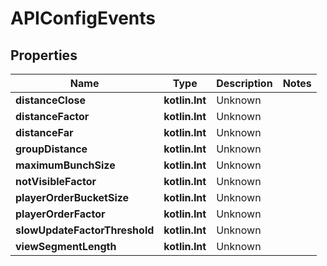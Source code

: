 
# APIConfigEvents

## Properties
Name | Type | Description | Notes
------------ | ------------- | ------------- | -------------
**distanceClose** | **kotlin.Int** | Unknown | 
**distanceFactor** | **kotlin.Int** | Unknown | 
**distanceFar** | **kotlin.Int** | Unknown | 
**groupDistance** | **kotlin.Int** | Unknown | 
**maximumBunchSize** | **kotlin.Int** | Unknown | 
**notVisibleFactor** | **kotlin.Int** | Unknown | 
**playerOrderBucketSize** | **kotlin.Int** | Unknown | 
**playerOrderFactor** | **kotlin.Int** | Unknown | 
**slowUpdateFactorThreshold** | **kotlin.Int** | Unknown | 
**viewSegmentLength** | **kotlin.Int** | Unknown | 



